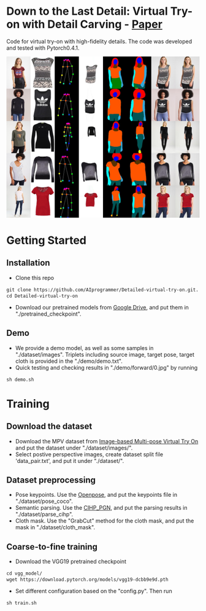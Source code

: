 # Down to the Last Detail: Virtual Try-on with Detail Carving - [Paper](https://arxiv.org/abs/1912.06324)

Code for virtual try-on with high-fidelity details. The code was developed and tested with Pytorch0.4.1. 

![Virtual try-on results](./demo/forward/0.jpg)

# Getting Started 
## Installation
* Clone this repo
```
git clone https://github.com/AIprogrammer/Detailed-virtual-try-on.git. 
cd Detailed-virtual-try-on
```
* Download our pretrained models from [Google Drive](https://drive.google.com/open?id=1vQo4xNGdYe2uAtur0mDlHY7W2ZR3shWT), and put them in "./pretrained_checkpoint". 

## Demo 
* We provide a demo model, as well as some samples in "./dataset/images". Triplets including source image, target pose, target cloth is provided in the "./demo/demo.txt".
* Quick testing and checking results in "./demo/forward/0.jpg" by running
```
sh demo.sh
```

# Training

## Download the dataset
* Download the MPV dataset from [Image-based Multi-pose Virtual Try On](http://47.100.21.47:9999/overview.php) and put the dataset under "./dataset/images/".
* Select postive perspective images, create dataset split file 'data_pair.txt', and put it under "./dataset/".

## Dataset preprocessing
* Pose keypoints. Use the [Openpose](https://github.com/CMU-Perceptual-Computing-Lab/openpose), and put the keypoints file in "./dataset/pose_coco".
* Semantic parsing. Use the [CIHP_PGN](https://github.com/Engineering-Course/CIHP_PGN), and put the parsing results in "./dataset/parse_cihp".
* Cloth mask. Use the "GrabCut" method for the cloth mask, and put the mask in "./dataset/cloth_mask".

## Coarse-to-fine training
* Download the VGG19 pretrained checkpoint
```
cd vgg_model/
wget https://download.pytorch.org/models/vgg19-dcbb9e9d.pth
```
* Set different configuration based on the "config.py". Then run
```
sh train.sh
```
